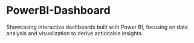 # PowerBI-Dashboard
Showcasing interactive dashboards built with Power BI, focusing on data analysis and visualization to derive actionable insights.
